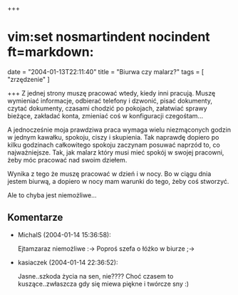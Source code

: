 +++
# vim:set nosmartindent nocindent ft=markdown:
date = "2004-01-13T22:11:40"
title = "Biurwa czy malarz?"
tags = [ "zrzędzenie" ]

+++
Z jednej strony muszę pracować wtedy, kiedy inni pracują. Muszę wymieniać
informacje, odbierać telefony i dzwonić, pisać dokumenty, czytać dokumenty,
czasami chodzić po pokojach, załatwiać sprawy bieżące, zakładać konta,
zmieniać coś w konfiguracji czegośtam...

<!--more-->

A jednocześnie moja prawdziwa praca wymaga wielu niezmąconych godzin w jednym
kawałku, spokoju, ciszy i skupienia. Tak naprawdę dopiero po kilku godzinach
całkowitego spokoju zaczynam posuwać naprzód to, co najważniejsze. Tak, jak
malarz który musi mieć spokój w swojej pracowni, żeby móc pracować nad swoim
dziełem.

Wynika z tego że muszę pracować w dzień i w nocy. Bo w ciągu dnia jestem
biurwą, a dopiero w nocy mam warunki do tego, żeby coś stworzyć.

Ale to chyba jest niemożliwe...

## Komentarze

* MichalS (2004-01-14 15:36:58): <p>Ejtamzaraz niemożliwe :-&gt;   Poproś szefa
  o łóżko w biurze ;-&gt;</p>
* kasiaczek (2004-01-14 22:36:52): <p>Jasne..szkoda życia na sen, nie????  Choć
  czasem to kuszące..zwłaszcza gdy się miewa piękne i twórcze sny :)</p>
